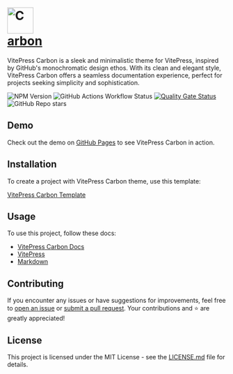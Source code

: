 # <a href='https://carbon.breno.tech'><img src='https://github.com/brenoepics/vitepress-carbon/blob/main/demo/src/public/logo.svg' height='60' alt='C' aria-label='carbon.breno.tech' style="display: flex;align-items: center;"/>arbon</a> 

VitePress Carbon is a sleek and minimalistic theme for VitePress, inspired by GitHub's monochromatic design ethos.
With its clean and elegant style, VitePress Carbon offers a seamless documentation experience, perfect for projects seeking simplicity and sophistication.

![NPM Version](https://img.shields.io/npm/v/vitepress-carbon)
![GitHub Actions Workflow Status](https://img.shields.io/github/actions/workflow/status/brenoepics/vitepress-carbon/node.js.yml)
[![Quality Gate Status](https://sonarcloud.io/api/project_badges/measure?project=brenoepics_vitepress-carbon&metric=alert_status)](https://sonarcloud.io/summary/new_code?id=brenoepics_vitepress-carbon)
![GitHub Repo stars](https://img.shields.io/github/stars/brenoepics/vitepress-carbon)


## Demo

Check out the demo on [GitHub Pages](https://carbon.breno.tech) to see VitePress Carbon in action.

## Installation

To create a project with VitePress Carbon theme, use this template:

[VitePress Carbon Template](https://github.com/brenoepics/vitepress-carbon-template)

## Usage

To use this project, follow these docs:

- [VitePress Carbon Docs](https://carbon.breno.tech)
- [VitePress](https://vitepress.dev/)
- [Markdown](https://www.markdownguide.org/)

## Contributing

If you encounter any issues or have suggestions for improvements, feel free to [open an issue](https://github.com/brenoepics/vitepress-carbon/issues) or [submit a pull request](https://github.com/brenoepics/vitepress-carbon/pulls).
Your contributions and ⭐ are greatly appreciated!

## License

This project is licensed under the MIT License - see the [LICENSE.md](LICENSE.md) file for details.
